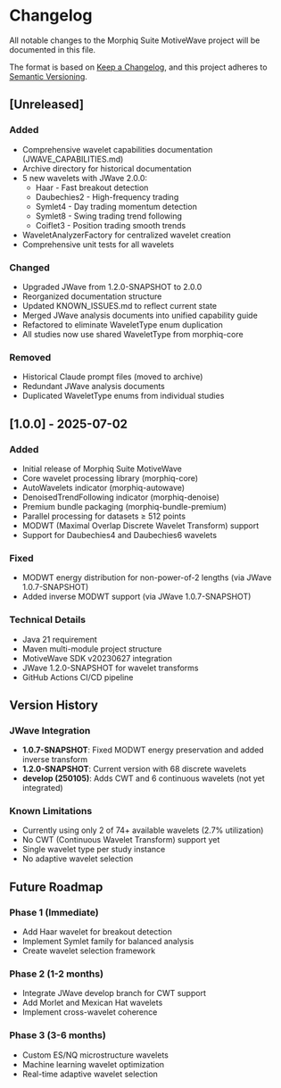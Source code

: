 # Changelog

All notable changes to the Morphiq Suite MotiveWave project will be documented in this file.

The format is based on [Keep a Changelog](https://keepachangelog.com/en/1.1.0/),
and this project adheres to [Semantic Versioning](https://semver.org/spec/v2.0.0.html).

## [Unreleased]

### Added
- Comprehensive wavelet capabilities documentation (JWAVE_CAPABILITIES.md)
- Archive directory for historical documentation
- 5 new wavelets with JWave 2.0.0:
  - Haar - Fast breakout detection
  - Daubechies2 - High-frequency trading
  - Symlet4 - Day trading momentum detection
  - Symlet8 - Swing trading trend following
  - Coiflet3 - Position trading smooth trends
- WaveletAnalyzerFactory for centralized wavelet creation
- Comprehensive unit tests for all wavelets

### Changed
- Upgraded JWave from 1.2.0-SNAPSHOT to 2.0.0
- Reorganized documentation structure
- Updated KNOWN_ISSUES.md to reflect current state
- Merged JWave analysis documents into unified capability guide
- Refactored to eliminate WaveletType enum duplication
- All studies now use shared WaveletType from morphiq-core

### Removed
- Historical Claude prompt files (moved to archive)
- Redundant JWave analysis documents
- Duplicated WaveletType enums from individual studies

## [1.0.0] - 2025-07-02

### Added
- Initial release of Morphiq Suite MotiveWave
- Core wavelet processing library (morphiq-core)
- AutoWavelets indicator (morphiq-autowave) 
- DenoisedTrendFollowing indicator (morphiq-denoise)
- Premium bundle packaging (morphiq-bundle-premium)
- Parallel processing for datasets ≥ 512 points
- MODWT (Maximal Overlap Discrete Wavelet Transform) support
- Support for Daubechies4 and Daubechies6 wavelets

### Fixed
- MODWT energy distribution for non-power-of-2 lengths (via JWave 1.0.7-SNAPSHOT)
- Added inverse MODWT support (via JWave 1.0.7-SNAPSHOT)

### Technical Details
- Java 21 requirement
- Maven multi-module project structure
- MotiveWave SDK v20230627 integration
- JWave 1.2.0-SNAPSHOT for wavelet transforms
- GitHub Actions CI/CD pipeline

## Version History

### JWave Integration
- **1.0.7-SNAPSHOT**: Fixed MODWT energy preservation and added inverse transform
- **1.2.0-SNAPSHOT**: Current version with 68 discrete wavelets
- **develop (250105)**: Adds CWT and 6 continuous wavelets (not yet integrated)

### Known Limitations
- Currently using only 2 of 74+ available wavelets (2.7% utilization)
- No CWT (Continuous Wavelet Transform) support yet
- Single wavelet type per study instance
- No adaptive wavelet selection

## Future Roadmap

### Phase 1 (Immediate)
- Add Haar wavelet for breakout detection
- Implement Symlet family for balanced analysis
- Create wavelet selection framework

### Phase 2 (1-2 months)
- Integrate JWave develop branch for CWT support
- Add Morlet and Mexican Hat wavelets
- Implement cross-wavelet coherence

### Phase 3 (3-6 months)
- Custom ES/NQ microstructure wavelets
- Machine learning wavelet optimization
- Real-time adaptive wavelet selection